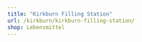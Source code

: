 ```yaml
---
title: "Kirkburn Filling Station"
url: /kirkburn/kirkburn-filling-station/
shop: Lebensmittel
---
```

